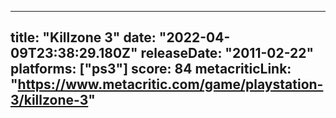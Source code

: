 
---
title: "Killzone 3"
date: "2022-04-09T23:38:29.180Z"
releaseDate: "2011-02-22"
platforms: ["ps3"]
score: 84
metacriticLink: "https://www.metacritic.com/game/playstation-3/killzone-3"
---
